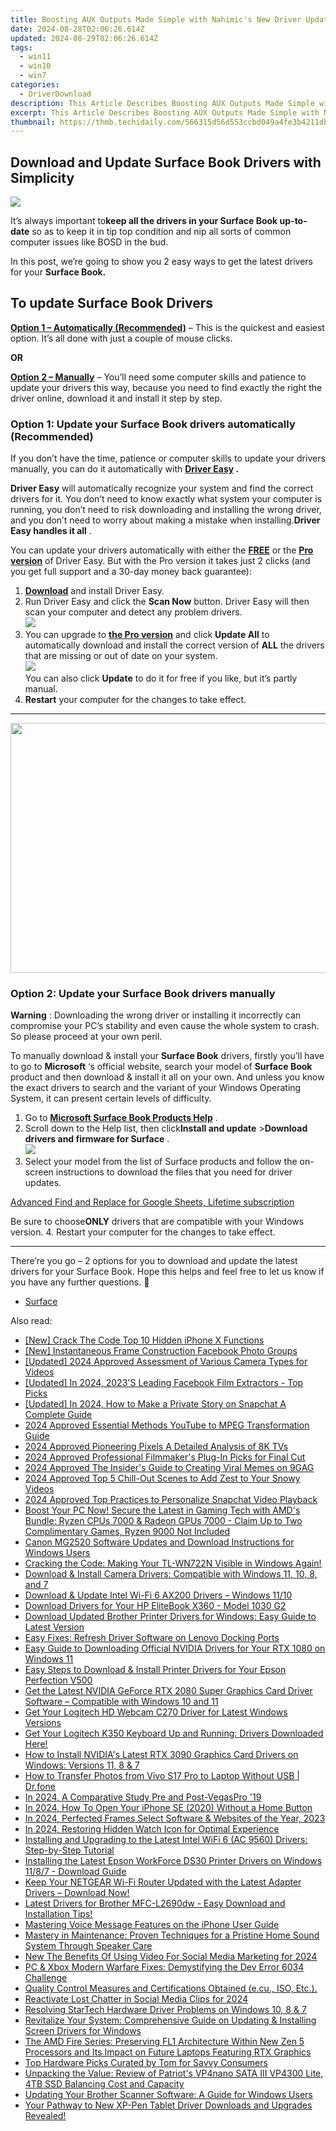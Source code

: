 ```yaml
---
title: Boosting AUX Outputs Made Simple with Nahimic's New Driver Update
date: 2024-08-28T02:06:26.614Z
updated: 2024-08-29T02:06:26.614Z
tags:
  - win11
  - win10
  - win7
categories:
  - DriverDownload
description: This Article Describes Boosting AUX Outputs Made Simple with Nahimic's New Driver Update
excerpt: This Article Describes Boosting AUX Outputs Made Simple with Nahimic's New Driver Update
thumbnail: https://thmb.techidaily.com/566315d56d553ccbd049a4fe3b4211dbde8cabf2cb29973d2f7eb7ff1fc0e46d.jpg
---
```


## Download and Update Surface Book Drivers with Simplicity

![](https://images.drivereasy.com/wp-content/uploads/2018/11/img_5bf7cf002737a.jpg)

 It’s always important to**keep all the drivers in your Surface Book up-to-date** so as to keep it in tip top condition and nip all sorts of common computer issues like BOSD in the bud.

 In this post, we’re going to show you 2 easy ways to get the latest drivers for your **Surface Book.**

## To update Surface Book Drivers

**[Option 1 – Automatically (Recommended)](https://www.drivereasy.com/knowledge/surface-book-drivers-download-update-easily/#O1)**  –  This is the quickest and easiest option. It’s all done with just a couple of mouse clicks.

**OR**

[**Option 2 – Manually**](https://tools.techidaily.com/drivereasy/download/) –  You’ll need some computer skills and patience to update your drivers this way, because you need to find exactly the right the driver online, download it and install it step by step.

### **Option 1: Update your Surface Book drivers automatically (Recommended)**

 If you don’t have the time, patience or computer skills to update your drivers manually, you can do it automatically with **[Driver Easy](https://tools.techidaily.com/drivereasy/download/) .**

**Driver Easy**   will automatically recognize your system and find the correct drivers for it. You don’t need to know exactly what system your computer is running, you don’t need to risk downloading and installing the wrong driver, and you don’t need to worry about making a mistake when installing.**Driver Easy handles it all** .

 You can update your drivers automatically with either the **[FREE](https://tools.techidaily.com/drivereasy/download/)**  or the **[Pro version](https://tools.techidaily.com/drivereasy/download/)**  of Driver Easy. But with the Pro version it takes just 2 clicks (and you get full support and a 30-day money back guarantee):

1. **[Download](https://tools.techidaily.com/drivereasy/download/)**  and install Driver Easy.
2. Run Driver Easy and click the **Scan Now** button. Driver Easy will then scan your computer and detect any problem drivers.  
![](https://images.drivereasy.com/wp-content/uploads/2018/11/img_5bf7bbe94614e.jpg)
3. You can upgrade to **[the Pro version](https://tools.techidaily.com/drivereasy/download/)**  and click **Update All** to automatically download and install the correct version of **ALL**  the drivers that are missing or out of date on your system.  
![](https://images.drivereasy.com/wp-content/uploads/2018/11/img_5bf7cabf4d114.jpg)  
 You can also click **Update** to do it for free if you like, but it’s partly manual.
4. **Restart**   your computer for the changes to take effect.

---

<!-- affiliate ads begin -->
<a href="https://aidotcom.pxf.io/c/5597632/2086436/19576" target="_top" id="2086436"><img src="//a.impactradius-go.com/display-ad/19576-2086436" border="0" alt="" width="1500" height="400"/></a><img height="0" width="0" src="https://imp.pxf.io/i/5597632/2086436/19576" style="position:absolute;visibility:hidden;" border="0" />
<!-- affiliate ads end -->
### **Option 2: Update your Surface Book drivers manually**

**Warning** : Downloading the wrong driver or installing it incorrectly can compromise your PC’s stability and even cause the whole system to crash. So please proceed at your own peril.

To manually download & install your **Surface Book**  drivers, firstly you’ll have to go to **Microsoft**  ‘s official website, search your model of **Surface Book**  product and then download & install it all on your own.  And unless you know the exact drivers to search and the variant of your Windows Operating System, it can present certain levels of difficulty.

1. Go to **[Microsoft Surface Book Products Help](https://support.microsoft.com/en-us/hub/4295272/surface-book-products-help)**  .
2. Scroll down to the Help list, then click**Install and update** \>**Download drivers and firmware for Surface** .  
![](https://images.drivereasy.com/wp-content/uploads/2018/11/img_5bf7ccdf679a7.jpg)
3. Select your model from the list of Surface products and follow the on-screen instructions to download the files that you need for driver updates.  
<!-- affiliate ads begin -->
<a href="https://secure.2checkout.com/order/checkout.php?PRODS=4729642&QTY=1&AFFILIATE=108875&CART=1">Advanced Find and Replace for Google Sheets, Lifetime subscription</a>
<!-- affiliate ads end -->
 Be sure to choose**ONLY** drivers that are compatible with your Windows version.
4. Restart your computer for the changes to take effect.

---

 There’re you go – 2 options for you to download and update the latest drivers for your Surface Book. Hope this helps and feel free to let us know if you have any further questions. 🙂

* [Surface](https://tools.techidaily.com/drivereasy/download/)

<ins class="adsbygoogle"
     style="display:block"
     data-ad-format="autorelaxed"
     data-ad-client="ca-pub-7571918770474297"
     data-ad-slot="1223367746"></ins>



<ins class="adsbygoogle"
     style="display:block"
     data-ad-client="ca-pub-7571918770474297"
     data-ad-slot="8358498916"
     data-ad-format="auto"
     data-full-width-responsive="true"></ins>

<span class="atpl-alsoreadstyle">Also read:</span>
<div><ul>
<li><a href="https://extra-information.techidaily.com/new-crack-the-code-top-10-hidden-iphone-x-functions/"><u>[New] Crack The Code  Top 10 Hidden iPhone X Functions</u></a></li>
<li><a href="https://extra-skills.techidaily.com/new-instantaneous-frame-construction-facebook-photo-groups/"><u>[New] Instantaneous Frame Construction  Facebook Photo Groups</u></a></li>
<li><a href="https://fox-blue.techidaily.com/updated-2024-approved-assessment-of-various-camera-types-for-videos/"><u>[Updated] 2024 Approved  Assessment of Various Camera Types for Videos</u></a></li>
<li><a href="https://facebook-clips.techidaily.com/updated-in-2024-2023s-leading-facebook-film-extractors-top-picks/"><u>[Updated] In 2024, 2023'S Leading Facebook Film Extractors - Top Picks</u></a></li>
<li><a href="https://snapchat-videos.techidaily.com/updated-in-2024-how-to-make-a-private-story-on-snapchat-a-complete-guide/"><u>[Updated] In 2024, How to Make a Private Story on Snapchat  A Complete Guide</u></a></li>
<li><a href="https://fox-boxes.techidaily.com/2024-approved-essential-methods-youtube-to-mpeg-transformation-guide/"><u>2024 Approved  Essential Methods  YouTube to MPEG Transformation Guide</u></a></li>
<li><a href="https://extra-skills.techidaily.com/2024-approved-pioneering-pixels-a-detailed-analysis-of-8k-tvs/"><u>2024 Approved  Pioneering Pixels  A Detailed Analysis of 8K TVs</u></a></li>
<li><a href="https://article-files.techidaily.com/2024-approved-professional-filmmakers-plug-in-picks-for-final-cut/"><u>2024 Approved  Professional Filmmaker's Plug-In Picks for Final Cut</u></a></li>
<li><a href="https://some-skills.techidaily.com/2024-approved-the-insiders-guide-to-creating-viral-memes-on-9gag/"><u>2024 Approved  The Insider's Guide to Creating Viral Memes on 9GAG</u></a></li>
<li><a href="https://youtube-help.techidaily.com/2024-approved-top-5-chill-out-scenes-to-add-zest-to-your-snowy-videos/"><u>2024 Approved  Top 5 Chill-Out Scenes to Add Zest to Your Snowy Videos</u></a></li>
<li><a href="https://fox-direct.techidaily.com/2024-approved-top-practices-to-personalize-snapchat-video-playback/"><u>2024 Approved  Top Practices to Personalize Snapchat Video Playback</u></a></li>
<li><a href="https://hardware-updates.techidaily.com/boost-your-pc-now-secure-the-latest-in-gaming-tech-with-amds-bundle-ryzen-cpus-7000-and-radeon-gpus-7000-claim-up-to-two-complimentary-games-ryzen-9000-not-55/"><u>Boost Your PC Now! Secure the Latest in Gaming Tech with AMD's Bundle: Ryzen CPUs 7000 & Radeon GPUs 7000 - Claim Up to Two Complimentary Games, Ryzen 9000 Not Included</u></a></li>
<li><a href="https://hardware-updates.techidaily.com/canon-mg2520-software-updates-and-download-instructions-for-windows-users/"><u>Canon MG2520 Software Updates and Download Instructions for Windows Users</u></a></li>
<li><a href="https://hardware-updates.techidaily.com/cracking-the-code-making-your-tl-wn722n-visible-in-windows-again/"><u>Cracking the Code: Making Your TL-WN722N Visible in Windows Again!</u></a></li>
<li><a href="https://hardware-updates.techidaily.com/download-and-install-camera-drivers-compatible-with-windows-11-10-8-and-7/"><u>Download & Install Camera Drivers: Compatible with Windows 11, 10, 8, and 7</u></a></li>
<li><a href="https://hardware-updates.techidaily.com/1722975631702-download-and-update-intel-wi-fi-6-ax200-drivers-windows-1110/"><u>Download & Update Intel Wi-Fi 6 AX200 Drivers – Windows 11/10</u></a></li>
<li><a href="https://hardware-updates.techidaily.com/download-drivers-for-your-hp-elitebook-x360-model-1030-g2/"><u>Download Drivers for Your HP EliteBook X360 - Model 1030 G2</u></a></li>
<li><a href="https://hardware-updates.techidaily.com/download-updated-brother-printer-drivers-for-windows-easy-guide-to-latest-version/"><u>Download Updated Brother Printer Drivers for Windows: Easy Guide to Latest Version</u></a></li>
<li><a href="https://hardware-updates.techidaily.com/easy-fixes-refresh-driver-software-on-lenovo-docking-ports/"><u>Easy Fixes: Refresh Driver Software on Lenovo Docking Ports</u></a></li>
<li><a href="https://hardware-updates.techidaily.com/easy-guide-to-downloading-official-nvidia-drivers-for-your-rtx-1080-on-windows-11/"><u>Easy Guide to Downloading Official NVIDIA Drivers for Your RTX 1080 on Windows 11</u></a></li>
<li><a href="https://hardware-updates.techidaily.com/easy-steps-to-download-and-install-printer-drivers-for-your-epson-perfection-v500/"><u>Easy Steps to Download & Install Printer Drivers for Your Epson Perfection V500</u></a></li>
<li><a href="https://hardware-updates.techidaily.com/get-the-latest-nvidia-geforce-rtx-2080-super-graphics-card-driver-software-compatible-with-windows-10-and-11/"><u>Get the Latest NVIDIA GeForce RTX 2080 Super Graphics Card Driver Software – Compatible with Windows 10 and 11</u></a></li>
<li><a href="https://hardware-updates.techidaily.com/get-your-logitech-hd-webcam-c270-driver-for-latest-windows-versions/"><u>Get Your Logitech HD Webcam C270 Driver for Latest Windows Versions</u></a></li>
<li><a href="https://hardware-updates.techidaily.com/get-your-logitech-k350-keyboard-up-and-running-drivers-downloaded-here/"><u>Get Your Logitech K350 Keyboard Up and Running: Drivers Downloaded Here!</u></a></li>
<li><a href="https://hardware-updates.techidaily.com/how-to-install-nvidias-latest-rtx-3090-graphics-card-drivers-on-windows-versions-11-8-and-7/"><u>How to Install NVIDIA's Latest RTX 3090 Graphics Card Drivers on Windows: Versions 11, 8 & 7</u></a></li>
<li><a href="https://android-transfer.techidaily.com/how-to-transfer-photos-from-vivo-s17-pro-to-laptop-without-usb-drfone-by-drfone-transfer-from-android-transfer-from-android/"><u>How to Transfer Photos from Vivo S17 Pro to Laptop Without USB | Dr.fone</u></a></li>
<li><a href="https://extra-lessons.techidaily.com/in-2024-a-comparative-study-pre-and-post-vegaspro-19/"><u>In 2024, A Comparative Study  Pre and Post-VegasPro '19</u></a></li>
<li><a href="https://ios-unlock.techidaily.com/in-2024-how-to-open-your-iphone-se-2020-without-a-home-button-by-drfone-ios/"><u>In 2024, How To Open Your iPhone SE (2020) Without a Home Button</u></a></li>
<li><a href="https://extra-support.techidaily.com/in-2024-perfected-frames-select-software-and-websites-of-the-year-2023/"><u>In 2024, Perfected Frames  Select Software & Websites of the Year, 2023</u></a></li>
<li><a href="https://facebook-video-content.techidaily.com/in-2024-restoring-hidden-watch-icon-for-optimal-experience/"><u>In 2024, Restoring Hidden Watch Icon for Optimal Experience</u></a></li>
<li><a href="https://hardware-updates.techidaily.com/installing-and-upgrading-to-the-latest-intel-wifi-6-ac-9560-drivers-step-by-step-tutorial/"><u>Installing and Upgrading to the Latest Intel WiFi 6 (AC 9560) Drivers: Step-by-Step Tutorial</u></a></li>
<li><a href="https://hardware-updates.techidaily.com/installing-the-latest-epson-workforce-ds30-printer-drivers-on-windows-1187-download-guide/"><u>Installing the Latest Epson WorkForce DS30 Printer Drivers on Windows 11/8/7 - Download Guide</u></a></li>
<li><a href="https://hardware-updates.techidaily.com/keep-your-netgear-wi-fi-router-updated-with-the-latest-adapter-drivers-download-now/"><u>Keep Your NETGEAR Wi-Fi Router Updated with the Latest Adapter Drivers – Download Now!</u></a></li>
<li><a href="https://hardware-updates.techidaily.com/latest-drivers-for-brother-mfc-l2690dw-easy-download-and-installation-tips/"><u>Latest Drivers for Brother MFC-L2690dw - Easy Download and Installation Tips!</u></a></li>
<li><a href="https://techno-recovery.techidaily.com/mastering-voice-message-features-on-the-iphone-user-guide/"><u>Mastering Voice Message Features on the iPhone User Guide</u></a></li>
<li><a href="https://tech-renaissance.techidaily.com/mastery-in-maintenance-proven-techniques-for-a-pristine-home-sound-system-through-speaker-care/"><u>Mastery in Maintenance: Proven Techniques for a Pristine Home Sound System Through Speaker Care</u></a></li>
<li><a href="https://ai-video-editing.techidaily.com/new-the-benefits-of-using-video-for-social-media-marketing-for-2024/"><u>New The Benefits Of Using Video For Social Media Marketing for 2024</u></a></li>
<li><a href="https://win-blog.techidaily.com/pc-and-xbox-modern-warfare-fixes-demystifying-the-dev-error-6034-challenge/"><u>PC & Xbox Modern Warfare Fixes: Demystifying the Dev Error 6034 Challenge</u></a></li>
<li><a href="https://hardware-updates.techidaily.com/quality-control-measures-and-certifications-obtained-ecu-iso-etc/"><u>Quality Control Measures and Certifications Obtained (e.cu., ISO, Etc.).</u></a></li>
<li><a href="https://twitter-videos.techidaily.com/reactivate-lost-chatter-in-social-media-clips-for-2024/"><u>Reactivate Lost Chatter in Social Media Clips for 2024</u></a></li>
<li><a href="https://hardware-updates.techidaily.com/resolving-startech-hardware-driver-problems-on-windows-10-8-and-7/"><u>Resolving StarTech Hardware Driver Problems on Windows 10, 8 & 7</u></a></li>
<li><a href="https://hardware-updates.techidaily.com/revitalize-your-system-comprehensive-guide-on-updating-and-installing-screen-drivers-for-windows/"><u>Revitalize Your System: Comprehensive Guide on Updating & Installing Screen Drivers for Windows</u></a></li>
<li><a href="https://hardware-updates.techidaily.com/the-amd-fire-series-preserving-fl1-architecture-within-new-zen-5-processors-and-its-impact-on-future-laptops-featuring-rtx-graphics/"><u>The AMD Fire Series: Preserving FL1 Architecture Within New Zen 5 Processors and Its Impact on Future Laptops Featuring RTX Graphics</u></a></li>
<li><a href="https://hardware-updates.techidaily.com/top-hardware-picks-curated-by-tom-for-savvy-consumers/"><u>Top Hardware Picks Curated by Tom for Savvy Consumers</u></a></li>
<li><a href="https://hardware-reviews.techidaily.com/unpacking-the-value-review-of-patriots-vp4nano-sata-iii-vp4300-lite-4tb-ssd-balancing-cost-and-capacity/"><u>Unpacking the Value: Review of Patriot's VP4nano SATA III VP4300 Lite, 4TB SSD Balancing Cost and Capacity</u></a></li>
<li><a href="https://hardware-updates.techidaily.com/updating-your-brother-scanner-software-a-guide-for-windows-users/"><u>Updating Your Brother Scanner Software: A Guide for Windows Users</u></a></li>
<li><a href="https://hardware-updates.techidaily.com/your-pathway-to-new-xp-pen-tablet-driver-downloads-and-upgrades-revealed/"><u>Your Pathway to New XP-Pen Tablet Driver Downloads and Upgrades Revealed!</u></a></li>
</ul></div>
